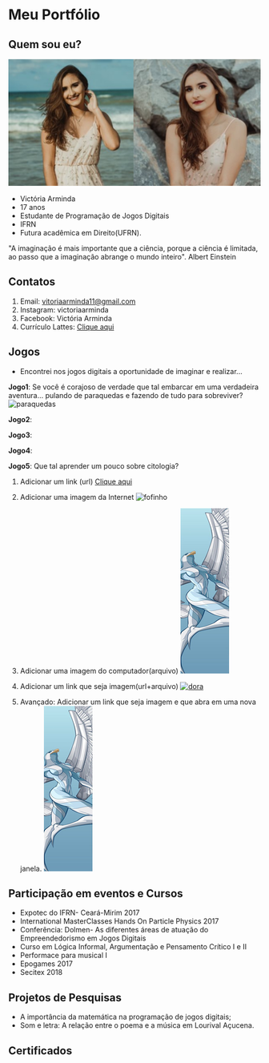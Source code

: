 # Meu Portfólio

## Quem sou eu?
![imagem1](lala.png)


- Victória Arminda
- 17 anos
- Estudante de Programação de Jogos Digitais
- IFRN
- Futura acadêmica em Direito(UFRN).

"A imaginação é mais importante que a ciência, porque a ciência é limitada, ao passo que a imaginação abrange o mundo inteiro".
Albert Einstein

## Contatos
1. Email: vitoriaarminda11@gmail.com  
2. Instagram: victoriaarminda  
3. Facebook: Victória Arminda
4. Currículo Lattes: [Clique aqui](	http://lattes.cnpq.br/8863620791566898)

## Jogos
- Encontrei nos jogos digitais a oportunidade de imaginar e realizar...

**Jogo1**: Se você é corajoso de verdade que tal embarcar em uma verdadeira aventura... pulando de paraquedas e fazendo de tudo para sobreviver?
![paraquedas](https://www.aprenderexcel.com.br//imagens/post/385/2901-1.jpg)


**Jogo2**:

**Jogo3**:

**Jogo4**:

**Jogo5**: Que tal aprender um pouco sobre citologia?


1. Adicionar um link (url)
[Clique aqui](https://www.google.com/url?sa=i&source=images&cd=&ved=2ahUKEwjxp-Wo6a7fAhXJg5AKHT29DUkQjRx6BAgBEAU&url=https%3A%2F%2Fcomicbook.com%2F2018%2F06%2F17%2Fstar-wars-nine-movies-in-development-more-stand-alones%2F&psig=AOvVaw0nROOw65krTSM9SXA0C3F-&ust=1545409541189967)

2. Adicionar uma imagem da Internet
![fofinho](https://encrypted-tbn0.gstatic.com/images?q=tbn:ANd9GcRQqHK3WncHmmYRMTLoD5tGKNLYq7y7qLxaMPunztmKm3Pkx86Efw)


3. Adicionar uma imagem do computador(arquivo)
![imagem1](guardião%201.png)

4. Adicionar um link que seja imagem(url+arquivo)
[![dora](https://www.aprenderexcel.com.br//imagens/post/385/2901-1.jpg)](http://Twitter.com)

5. Avançado: Adicionar um link que seja imagem e que abra em uma nova janela.
 <a href="http://google.com" target="_blank">![imagem1](guardião%201.png)</a>


## Participação em eventos e Cursos

-  Expotec do IFRN- Ceará-Mirim 2017
- International MasterClasses Hands On Particle Physics 2017
- Conferência: Dolmen- As diferentes áreas de atuação do Empreendedorismo em Jogos Digitais
- Curso em Lógica Informal, Argumentação e Pensamento Crítico I e II
- Performace para musical I
- Epogames 2017
- Secitex 2018


## Projetos de Pesquisas

- A importância da matemática na programação de jogos digitais;
- Som e letra: A relação entre o poema e a música em Lourival Açucena.

## Certificados 

